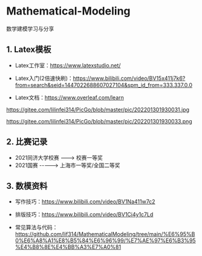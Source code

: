 # Mathematical-Modeling
数学建模学习与分享


## 1. Latex模板

- Latex工作室：https://www.latexstudio.net/

- Latex入门(2倍速快刷)：https://www.bilibili.com/video/BV15x411j7k6?from=search&seid=1447022688607027104&spm_id_from=333.337.0.0

- Latex文档：https://www.overleaf.com/learn

https://gitee.com/lilinfei314/PicGo/blob/master/pic/202201301930031.jpg

https://gitee.com/lilinfei314/PicGo/blob/master/pic/202201301930033.png


## 2. 比赛记录

- 2021同济大学校赛 ---> 校赛一等奖
- 2021国赛  -----> 上海市一等奖/全国二等奖



## 3. 数模资料

- 写作技巧：https://www.bilibili.com/video/BV1Na411w7c2

- 排版技巧：https://www.bilibili.com/video/BV1Ci4y1c7Ld

- 常见算法与代码：https://github.com/lif314/MathematicalModeling/tree/main/%E6%95%B0%E6%A8%A1%E8%B5%84%E6%96%99/%E7%AE%97%E6%B3%95%E4%B8%8E%E4%BB%A3%E7%A0%81
